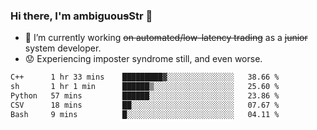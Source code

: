 ### Hi there, I'm ambiguou~~s~~Str 👋

<!--
**ambiguoustexture/ambiguoustexture** is a ✨ _special_ ✨ repository because its `README.md` (this file) appears on your GitHub profile.

Here are some ideas to get you started:
-->
- 🔭 I’m currently working ~~on automated/low-latency trading~~ as a ~~junior~~ system developer.
- :worried: Experiencing imposter syndrome still, and even worse.

<!--START_SECTION:waka-->

```txt
C++      1 hr 33 mins    █████████▓░░░░░░░░░░░░░░░   38.66 %
sh       1 hr 1 min      ██████▒░░░░░░░░░░░░░░░░░░   25.60 %
Python   57 mins         ██████░░░░░░░░░░░░░░░░░░░   23.86 %
CSV      18 mins         ██░░░░░░░░░░░░░░░░░░░░░░░   07.67 %
Bash     9 mins          █░░░░░░░░░░░░░░░░░░░░░░░░   04.11 %
```

<!--END_SECTION:waka-->
